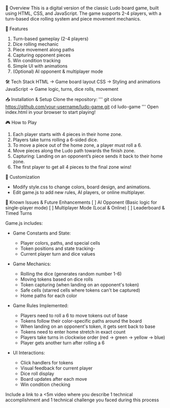 📌 Overview
This is a digital version of the classic Ludo board game, built using HTML, CSS, and JavaScript. The game supports 2-4 players, with a turn-based dice rolling system and piece movement mechanics.

🚀 Features
1. Turn-based gameplay (2-4 players)
2. Dice rolling mechanic
3. Piece movement along paths
4. Capturing opponent pieces
5. Win condition tracking
6. Simple UI with animations
7. (Optional) AI opponent & multiplayer mode

🛠️ Tech Stack
HTML → Game board layout
CSS → Styling and animations
JavaScript → Game logic, turns, dice rolls, movement

📥 Installation & Setup
Clone the repository:
'''
git clone https://github.com/your-username/ludo-game.git
cd ludo-game
'''
Open index.html in your browser to start playing!

🎮 How to Play
1. Each player starts with 4 pieces in their home zone.
2. Players take turns rolling a 6-sided dice.
3. To move a piece out of the home zone, a player must roll a 6.
4. Move pieces along the Ludo path towards the finish zone.
5. Capturing: Landing on an opponent’s piece sends it back to their home zone.
6. The first player to get all 4 pieces to the final zone wins!

🎨 Customization
- Modify style.css to change colors, board design, and animations.
- Edit game.js to add new rules, AI players, or online multiplayer.

🐞 Known Issues & Future Enhancements
[ ] AI Opponent (Basic logic for single-player mode)
[ ] Multiplayer Mode (Local & Online)
[ ] Leaderboard & Timed Turns


Game.js includes:
- Game Constants and State:
  - Player colors, paths, and special cells
  - Token positions and state tracking- 
  - Current player turn and dice values

- Game Mechanics:
  - Rolling the dice (generates random number 1-6)
  - Moving tokens based on dice rolls
  - Token capturing (when landing on an opponent's token)
  - Safe cells (starred cells where tokens can't be captured)
  - Home paths for each color

- Game Rules Implemented:
  - Players need to roll a 6 to move tokens out of base
  - Tokens follow their color-specific paths around the board
  - When landing on an opponent's token, it gets sent back to base
  - Tokens need to enter home stretch in exact count
  - Players take turns in clockwise order (red → green → yellow → blue)
  - Player gets another turn after rolling a 6

- UI Interactions:
  - Click handlers for tokens
  - Visual feedback for current player
  - Dice roll display
  - Board updates after each move
  - Win condition checking


Include a link to a <5m video where you describe 1 technical accomplishment and 1 technical challenge you faced during this process